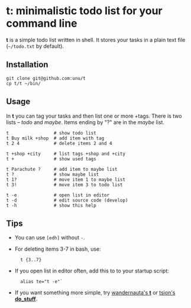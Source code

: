 <!-- vi:set syntax=markdown: -->

# t: minimalistic todo list for your command line

**t** is a simple todo list written in shell.
It stores your tasks in a plain text file (`~/todo.txt` by default).

## Installation

    git clone git@github.com:unu/t
    cp t/t ~/bin/

## Usage

In **t** you can tag your tasks and then list one or more +tags. There is two lists – *todo* and *maybe*. Items ending by "?" are in the *maybe* list.

    t                 # show todo list
    t Buy milk +shop  # add item with tag
    t 2 4             # delete items 2 and 4

    t +shop +city     # list tags +shop and +city
    t +               # show used tags
    
    t Parachute ?     # add item to maybe list
    t ?               # show maybe list
    t 1?              # move item 1 to maybe list
    t 3!              # move item 3 to todo list

    t -e              # open list in editor
    t -d              # edit source code (develop)
    t -h              # show this help

## Tips

- You can use `[edh]` without `-`.
- For deleting items 3-7 in bash, use:

        t {3..7}

- If you open list in editor often, add this to to your startup script:
        
        alias te="t -e"`

- If you want something more simple, try [wandernauta's **t**][wt] or [tsion's **do\_stuff**][do_stuff].

[wt]: http://github.com/wandernauta/t
[do_stuff]: http://github.com/tsion/do_stuff
